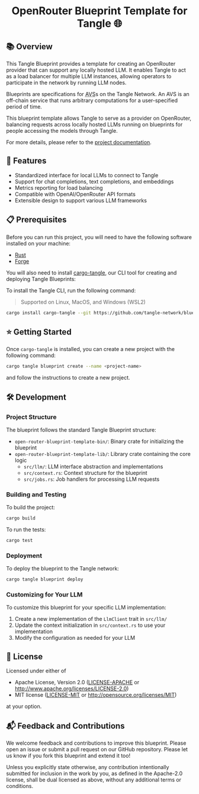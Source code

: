 # <h1 align="center">OpenRouter Blueprint Template for Tangle 🌐</h1>

## 📚 Overview

This Tangle Blueprint provides a template for creating an OpenRouter provider that can support any locally hosted LLM. It enables Tangle to act as a load balancer for multiple LLM instances, allowing operators to participate in the network by running LLM nodes.

Blueprints are specifications for <abbr title="Actively Validated Services">AVS</abbr>s on the Tangle Network. An AVS is an off-chain service that runs arbitrary computations for a user-specified period of time.

This blueprint template allows Tangle to serve as a provider on OpenRouter, balancing requests across locally hosted LLMs running on blueprints for people accessing the models through Tangle.

For more details, please refer to the [project documentation](https://docs.tangle.tools/developers/blueprints/introduction).

## 🚀 Features

- Standardized interface for local LLMs to connect to Tangle
- Support for chat completions, text completions, and embeddings
- Metrics reporting for load balancing
- Compatible with OpenAI/OpenRouter API formats
- Extensible design to support various LLM frameworks

## 📋 Prerequisites

Before you can run this project, you will need to have the following software installed on your machine:

- [Rust](https://www.rust-lang.org/tools/install)
- [Forge](https://getfoundry.sh)

You will also need to install [cargo-tangle](https://crates.io/crates/cargo-tangle), our CLI tool for creating and
deploying Tangle Blueprints:

To install the Tangle CLI, run the following command:

> Supported on Linux, MacOS, and Windows (WSL2)

```bash
cargo install cargo-tangle --git https://github.com/tangle-network/blueprint
```

## ⭐ Getting Started

Once `cargo-tangle` is installed, you can create a new project with the following command:

```sh
cargo tangle blueprint create --name <project-name>
```

and follow the instructions to create a new project.

## 🛠️ Development

### Project Structure

The blueprint follows the standard Tangle Blueprint structure:

- `open-router-blueprint-template-bin/`: Binary crate for initializing the blueprint
- `open-router-blueprint-template-lib/`: Library crate containing the core logic
  - `src/llm/`: LLM interface abstraction and implementations
  - `src/context.rs`: Context structure for the blueprint
  - `src/jobs.rs`: Job handlers for processing LLM requests

### Building and Testing

To build the project:

```sh
cargo build
```

To run the tests:

```sh
cargo test
```

### Deployment

To deploy the blueprint to the Tangle network:

```sh
cargo tangle blueprint deploy
```

### Customizing for Your LLM

To customize this blueprint for your specific LLM implementation:

1. Create a new implementation of the `LlmClient` trait in `src/llm/`
2. Update the context initialization in `src/context.rs` to use your implementation
3. Modify the configuration as needed for your LLM

## 📜 License

Licensed under either of

* Apache License, Version 2.0
  ([LICENSE-APACHE](LICENSE-APACHE) or http://www.apache.org/licenses/LICENSE-2.0)
* MIT license
  ([LICENSE-MIT](LICENSE-MIT) or http://opensource.org/licenses/MIT)

at your option.

## 📬 Feedback and Contributions

We welcome feedback and contributions to improve this blueprint.
Please open an issue or submit a pull request on our GitHub repository.
Please let us know if you fork this blueprint and extend it too!

Unless you explicitly state otherwise, any contribution intentionally submitted
for inclusion in the work by you, as defined in the Apache-2.0 license, shall be
dual licensed as above, without any additional terms or conditions.
